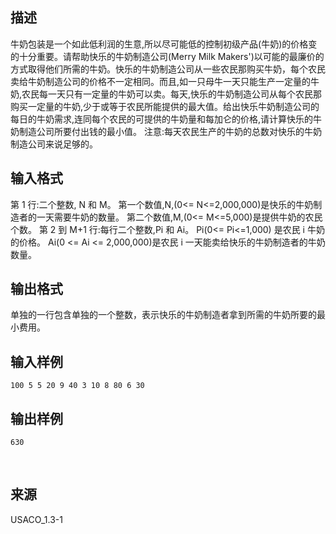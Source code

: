 ## 描述

牛奶包装是一个如此低利润的生意,所以尽可能低的控制初级产品(牛奶)的价格变的十分重要。请帮助快乐的牛奶制造公司(Merry Milk Makers')以可能的最廉价的方式取得他们所需的牛奶。快乐的牛奶制造公司从一些农民那购买牛奶，每个农民卖给牛奶制造公司的价格不一定相同。而且,如一只母牛一天只能生产一定量的牛奶,农民每一天只有一定量的牛奶可以卖。每天,快乐的牛奶制造公司从每个农民那购买一定量的牛奶,少于或等于农民所能提供的最大值。给出快乐牛奶制造公司的每日的牛奶需求,连同每个农民的可提供的牛奶量和每加仑的价格,请计算快乐的牛奶制造公司所要付出钱的最小值。 注意:每天农民生产的牛奶的总数对快乐的牛奶制造公司来说足够的。

## 输入格式

第 1 行:二个整数, N 和 M。 第一个数值,N,(0<= N<=2,000,000)是快乐的牛奶制造者的一天需要牛奶的数量。 第二个数值,M,(0<= M<=5,000)是提供牛奶的农民个数。 第 2 到 M+1 行:每行二个整数,Pi 和 Ai。 Pi(0<= Pi<=1,000) 是农民 i 牛奶的价格。 Ai(0 <= Ai <= 2,000,000)是农民 i 一天能卖给快乐的牛奶制造者的牛奶数量。

## 输出格式

单独的一行包含单独的一个整数，表示快乐的牛奶制造者拿到所需的牛奶所要的最小费用。 

## 输入样例

```plaintext
100 5 5 20 9 40 3 10 8 80 6 30
```

## 输出样例

```plaintext
630
```



 

## 来源

USACO_1.3-1

